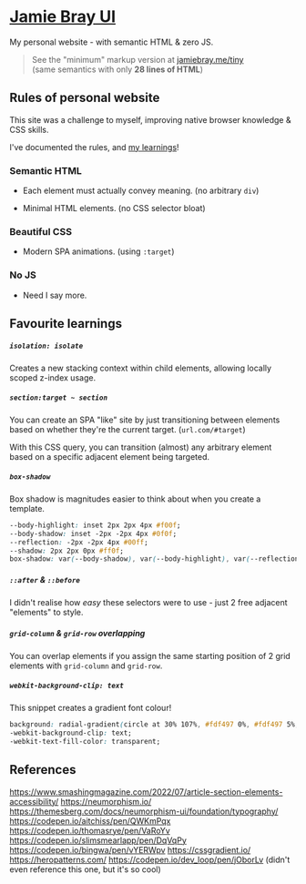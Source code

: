 # [Jamie Bray UI](https://jamiebray.me)

My personal website - with semantic HTML & zero JS.

> See the "minimum" markup version at [jamiebray.me/tiny](https://jamiebray.me)
> <br/> (same semantics with only **28 lines of HTML**)

## Rules of personal website

This site was a challenge to myself, improving native browser knowledge & CSS skills.

I've documented the rules, and [my learnings](#Favourite-learnings)!

### Semantic HTML

- Each element must actually convey meaning. (no arbitrary `div`)

- Minimal HTML elements. (no CSS selector bloat)

### Beautiful CSS

- Modern SPA animations. (using `:target`)

### No JS

- Need I say more.

## Favourite learnings

##### `isolation: isolate`

Creates a new stacking context within child elements, allowing locally scoped z-index usage.

##### `section:target ~ section`

You can create an SPA "like" site by just transitioning between elements based on whether they're the current target. (`url.com/#target`)

With this CSS query, you can transition (almost) any arbitrary element based on a specific adjacent element being targeted.

#####  `box-shadow`

Box shadow is magnitudes easier to think about when you create a template.

```css
--body-highlight: inset 2px 2px 4px #f00f;
--body-shadow: inset -2px -2px 4px #0f0f;
--reflection: -2px -2px 4px #00ff;
--shadow: 2px 2px 0px #ff0f;
box-shadow: var(--body-shadow), var(--body-highlight), var(--reflection), var(--shadow);
```

##### `::after` & `::before`

I didn't realise how *easy* these selectors were to use - just 2 free adjacent "elements" to style.

##### `grid-column` & `grid-row` overlapping

You can overlap elements if you assign the same starting position of 2 grid elements with `grid-column` and `grid-row`.

##### `webkit-background-clip: text`

This snippet creates a gradient font colour!

```css
background: radial-gradient(circle at 30% 107%, #fdf497 0%, #fdf497 5%, #fd5949 45%, #d6249f 60%, #285aeb 90%);
-webkit-background-clip: text;
-webkit-text-fill-color: transparent;
```

## References

https://www.smashingmagazine.com/2022/07/article-section-elements-accessibility/
https://neumorphism.io/
https://themesberg.com/docs/neumorphism-ui/foundation/typography/
https://codepen.io/aitchiss/pen/QWKmPqx
https://codepen.io/thomasrye/pen/VaRoYv
https://codepen.io/slimsmearlapp/pen/DqVqPy
https://codepen.io/bingwa/pen/vYERWpv
https://cssgradient.io/
https://heropatterns.com/
https://codepen.io/dev_loop/pen/jOborLv (didn't even reference this one, but it's so cool)

